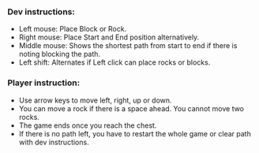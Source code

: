 ### Dev instructions: 
- Left mouse: Place Block or Rock. 
- Right mouse: Place Start and End position alternatively. 
- Middle mouse: Shows the shortest path from start to end if there is noting blocking the path. 
- Left shift: Alternates if Left click can place rocks or blocks. 

### Player instruction: 
- Use arrow keys to move left, right, up or down. 
- You can move a rock if there is a space ahead. You cannot move two rocks. 
- The game ends once you reach the chest. 
- If there is no path left, you have to restart the whole game or clear path with dev instructions. 
    